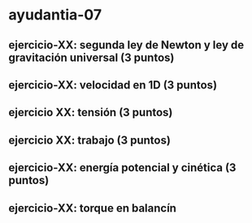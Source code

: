 # ayudantia-07

## ejercicio-XX: segunda ley de Newton y ley de gravitación universal (3 puntos)

<!-- a) cuando estamos sosteniendo un cuerpo de 2 kg a 3 metro del suelo y lo soltamos, qué fuerza le aplica la tierra a ese cuerpo, si sabemos que su aceleración es de 10 metros / segundos cuadrados? (1.5 puntos)

b) a partide de la ecuación de gravitación universal, calcular la gravedad en la luna, usando los datos a continuación (1.5 puntos).

$$G = 6.67 \cdot 10^{-11} \cdot \frac{N \cdot m^2}{kg^2}$$

$$masa_{luna} = 7.34 \cdot 10^22 \cdot kg$$

$$radio_{luna} = 1.74 \cdot 10^6 \cdot m$$ -->

## ejercicio-XX: velocidad en 1D (3 puntos)

<!-- a) si tenemos la ecuación de velocidad de un cuerpo es:

$$v(t) = v_{0} + a \cdot t$$

y si sabemos los siguientes valores de velocidad en ciertos instantes:

- $v(t=3s) = -2 \frac{m}{s}$
- $v(t=6s) = 4 \frac{m}{s}$

encontrar los valores de velocidad inicial y aceleración para definir la ecuación. (1.5 puntos)

b) si tenemos otro cuerpo con esta ecuación de velocidad, encontrar el instante en que tienen la misma velocidad. (1.5 puntos)

$$v(t) = 5 \frac{m}{s} -3 \frac{m}{s^{2}} \cdot t$$ -->

## ejercicio XX: tensión (3 puntos)

<!-- a) dibujar el diagrama de cuerpo libre de un cuerpo de masa m, que está sostenido por una cuerda ideal desde el techo. la cuerda no está perpendicular al techo, sino que está en un ángulo theta. (1.5 puntos)

b) aplicar la segunda ley de Newton y demostrar con ecuaciones que en esa posición, el cuerpo de masa m tiene una aceleración distinta de cero. si la tensión es de 100 N, y el ángulo theta es 30 grados, cuánto es la aceleración en ejes X e Y? (1.5 puntos) -->

## ejercicio XX: trabajo (3 puntos)

<!-- a) cuánta energía gastamos si subimos el monte Aconcagua, con una altura de 7 mil metros sobre el nivel del mar? cuál es la potencia asociada a esta energía, si subimos el monte Everest en 1 hora? y si lo subimos en 1 día?(1.5 puntos)

b) si levantamos una masa de 10 kg desde el suelo y la levantamos 1.5 metros, cuánto trabajo hacemos? y si caminamos 1 km en línea recta, cuánto trabajo hacemos? expresar resultados en Joule. (1.5 puntos) -->

## ejercicio-XX: energía potencial y cinética (3 puntos)

<!-- a) si un cuerpo de masa 100 kg se encuentra a una altura de 4 metros de la superficie de la tierra, con una velocidad 0, cuál es su energía total? (1.5 puntos)

b) si el cuerpo cae en caída libre, cuál es la velocidad del cuerpo cuando llega al suelo? (1.5 puntos)-->

## ejercicio-XX: torque en balancín

<!-- a) en un balancín de largo 5m, con su eje de rotación al medio, determinar el torque hecho por una fuerza perpendicular asociada al peso de una masa de 12 kg, a 1 metro del eje de rotación.

b) determinar la fuerza perpendicular necesaria para equilibrar el torque del balancín, en las posiciones 2.5m y 0.5m. -->
